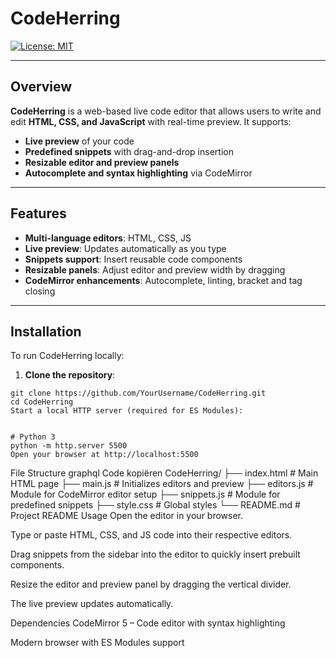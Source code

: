 # CodeHerring

[![License: MIT](https://img.shields.io/badge/License-MIT-yellow.svg)](https://opensource.org/licenses/MIT)  

---

## Overview

**CodeHerring** is a web-based live code editor that allows users to write and edit **HTML, CSS, and JavaScript** with real-time preview. It supports:

- **Live preview** of your code
- **Predefined snippets** with drag-and-drop insertion
- **Resizable editor and preview panels**
- **Autocomplete and syntax highlighting** via CodeMirror

---

## Features

- **Multi-language editors**: HTML, CSS, JS
- **Live preview**: Updates automatically as you type
- **Snippets support**: Insert reusable code components
- **Resizable panels**: Adjust editor and preview width by dragging
- **CodeMirror enhancements**: Autocomplete, linting, bracket and tag closing

---

## Installation

To run CodeHerring locally:

1. **Clone the repository**:

```
git clone https://github.com/YourUsername/CodeHerring.git
cd CodeHerring
Start a local HTTP server (required for ES Modules):


# Python 3
python -m http.server 5500
Open your browser at http://localhost:5500
```

File Structure
graphql
Code kopiëren
CodeHerring/
├── index.html          # Main HTML page
├── main.js             # Initializes editors and preview
├── editors.js          # Module for CodeMirror editor setup
├── snippets.js         # Module for predefined snippets
├── style.css           # Global styles
└── README.md           # Project README
Usage
Open the editor in your browser.

Type or paste HTML, CSS, and JS code into their respective editors.

Drag snippets from the sidebar into the editor to quickly insert prebuilt components.

Resize the editor and preview panel by dragging the vertical divider.

The live preview updates automatically.

Dependencies
CodeMirror 5 – Code editor with syntax highlighting

Modern browser with ES Modules support
